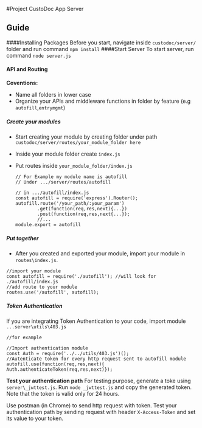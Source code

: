 #Project CustoDoc App Server

## Guide 
####Installing Packages
Before you start, navigate inside `custodoc/server/` folder and run command `npm install`
####Start Server
To start server, run command `node server.js`
#### API and Routing
**Coventions:**
   
- Name all folders in lower case
- Organize your APIs and middleware functions in folder by feature (e.g `autofill`,`entrymgmt`)

##### Create your modules 
- Start creating your module by creating folder under path `custodoc/server/routes/your_module_folder here`
- Inside your module folder create `index.js`
- Put routes inside `your_module_folder/index.js` 
  
  ```
  // For Example my module name is autofill
  // Under .../server/routes/autofill
  
  // in .../autofill/index.js
  const autofill = require('express').Router();
  autofill.route('/your_path/:your_param')
          .get(function(req,res,next){...})
          .post(function(req,res,next{...});
          //...
  module.export = autofill        
  ```


##### Put together
- After you created and exported your module, import your module in `routes\index.js`.

```
//import your module
const autofill = require('./autofill'); //will look for ./autofill/index.js
//add route to your module
routes.use('/autofill', autofill);
```

##### Token Authentication

If you are integrating Token Authentication to your code, import module `...server\utils\403.js`
```
//for example

//Import authentication module
const Auth = require('../../utils/403.js')();
//Autenticate token for every http request sent to autofill module
autofill.use(function(req,res,next){ Auth.authenticateToken(req,res,next)});
```

**Test your authentication path**
For testing purpose, generate a toke using `server\_jwttest.js`. Run `node _jwttest.js` and copy the generated token. Note that the token is valid only for 24 hours.

Use postman (in Chrome) to send http request with token. Test your authentication path by sending request with header `X-Access-Token` and set its value to your token.


